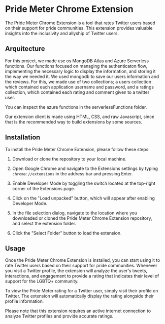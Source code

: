 ﻿# Pride Meter Chrome Extension

The Pride Meter Chrome Extension is a tool that rates Twitter users based on their support for pride communities. This extension provides valuable insights into the inclusivity and allyship of Twitter users.

## Arquitecture
For this project, we made use os MongoDB Atlas and Azure Serverless functions. Our functions focused on managing the authenticaton flow, implementing the necessary logic to display the information, and storing it the way we needed it. We used mongodb to save our users information and the reviews. For this, we made use of two collections; a users collection which contained each application username and password, and a ratings collection, which contained each rating and comment given to a twitter user. 

You can inspect the azure functions in the serverlessFunctions folder.

Our extension client is made using HTML, CSS, and raw Javascript, since that is the recommended way to build extensions by some sources. 

## Installation

To install the Pride Meter Chrome Extension, please follow these steps:

1. Download or clone the repository to your local machine.

2. Open Google Chrome and navigate to the Extensions settings by typing `chrome://extensions` in the address bar and pressing Enter.

3. Enable Developer Mode by toggling the switch located at the top-right corner of the Extensions page.

4. Click on the "Load unpacked" button, which will appear after enabling Developer Mode.

5. In the file selection dialog, navigate to the location where you downloaded or cloned the Pride Meter Chrome Extension repository, and select the extension folder.

6. Click the "Select Folder" button to load the extension.

## Usage

Once the Pride Meter Chrome Extension is installed, you can start using it to rate Twitter users based on their support for pride communities. Whenever you visit a Twitter profile, the extension will analyze the user's tweets, interactions, and engagement to provide a rating that indicates their level of support for the LGBTQ+ community.

To view the Pride Meter rating for a Twitter user, simply visit their profile on Twitter. The extension will automatically display the rating alongside their profile information.

Please note that this extension requires an active internet connection to analyze Twitter profiles and provide accurate ratings.
